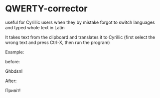 # QWERTY-corrector
useful for Cyrillic users when they by mistake forgot to switch languages and typed whole text in Latin

It takes text from the clipboard and translates it to Cyrillic (first select the wrong text and press Ctrl-X, then run the program)

Example:

before:

Ghbdsn!

After:

Привіт!
